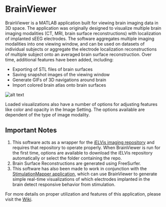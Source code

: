 # BrainViewer
BrainViewer is a MATLAB application built for viewing brain imaging data in 3D space. The application was originally designed to visualize multiple brain imaging modalities (CT, MRI, brain surface reconstructions) with localization of implanted sEEG electrodes. The software aggregates multiple imaging modalities into one viewing window, and can be used on datasets of individual subjects or aggregate the electrode localization reconstructions of multiple subject onto an averaged brain surface reconstruction. Over time, additional features have been added, including:
* Exporting of STL files of brain surfaces
* Saving snapshot images of the viewing window
* Generate GIFs of 3D navigations around brain
* Import colored brain atlas onto brain surfaces

![alt text][rotateBrain]

Loaded visualizations also have a number of options for adjusting features like color and opacity in the Image Setting. The options available are dependent of the type of image modality.

## Important Notes
1. This software acts as a wrapper for the [iELVis imaging repository](https://github.com/iELVis/iELVis) and requires that repository to operate properly. When BrainViewer is run for the first time, options are available to download the iELVis repository automatically or select the folder containing the repo.
2. Brain Surface Reconstructions are generated using FreeSurfer.
3. This software has also been made to work in conjunction with the [StimulationMapper application](https://github.com/adkinson/StimulationMapper), which can use BrainViewer to generate simple real-time visualizations of which electrodes implanted in the brain detect responsive behavior from stimulation.

For more details on proper utilization and features of this application, please visit the [Wiki](https://github.com/adkinson/BrainViewer/wiki).

[rotateBrain]: https://github.com/adkinson/BrainViewer/tree/main/docs

